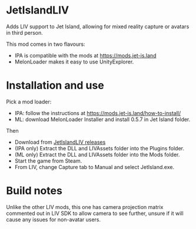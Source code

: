 # JetIslandLIV
Adds LIV support to Jet Island, allowing for mixed reality capture or avatars in third person.

This mod comes in two flavours:
- IPA is compatible with the mods at https://mods.jet-is.land
- MelonLoader makes it easy to use UnityExplorer.

# Installation and use
Pick a mod loader:
- IPA: follow the instructions at https://mods.jet-is.land/how-to-install/
- ML: download MelonLoader Installer and install 0.5.7 in Jet Island folder.

Then
- Download from [JetIslandLIV releases](https://github.com/Jas2o/JetIslandLIV/releases)
- (IPA only) Extract the DLL and LIVAssets folder into the Plugins folder.
- (ML only) Extract the DLL and LIVAssets folder into the Mods folder.
- Start the game from Steam.
- From LIV, change Capture tab to Manual and select JetIsland.exe.

# Build notes
Unlike the other LIV mods, this one has camera projection matrix commented out in LIV SDK to allow camera to see further, unsure if it will cause any issues for non-avatar users.
